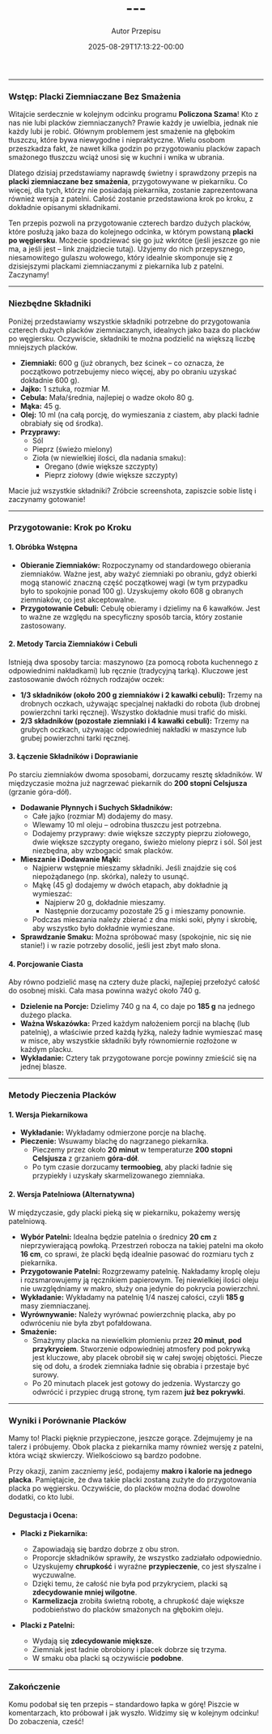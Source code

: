 ﻿---
draft: true
title: "---"
author: "Autor Przepisu"
recipe_image: images/recipe-headers/default.jpg
date: 2025-08-29T17:13:22-00:00
categories: ["do-kategoryzacji"]
tags: ["draft"]
tagline: "Przepis do sformatowania"
servings: 4
prep_time: 15
cook: true
cook_time: 30
calories: 300
protein: 20
fat: 10
carbohydrate: 25
---
---

### **Wstęp: Placki Ziemniaczane Bez Smażenia**

Witajcie serdecznie w kolejnym odcinku programu **Policzona Szama**! Kto z nas nie lubi placków ziemniaczanych? Prawie każdy je uwielbia, jednak nie każdy lubi je robić. Głównym problemem jest smażenie na głębokim tłuszczu, które bywa niewygodne i niepraktyczne. Wielu osobom przeszkadza fakt, że nawet kilka godzin po przygotowaniu placków zapach smażonego tłuszczu wciąż unosi się w kuchni i wnika w ubrania.

Dlatego dzisiaj przedstawiamy naprawdę świetny i sprawdzony przepis na **placki ziemniaczane bez smażenia**, przygotowywane w piekarniku. Co więcej, dla tych, którzy nie posiadają piekarnika, zostanie zaprezentowana również wersja z patelni. Całość zostanie przedstawiona krok po kroku, z dokładnie opisanymi składnikami.

Ten przepis pozwoli na przygotowanie czterech bardzo dużych placków, które posłużą jako baza do kolejnego odcinka, w którym powstaną **placki po węgiersku**. Możecie spodziewać się go już wkrótce (jeśli jeszcze go nie ma, a jeśli jest – link znajdziecie tutaj). Użyjemy do nich przepysznego, niesamowitego gulaszu wołowego, który idealnie skomponuje się z dzisiejszymi plackami ziemniaczanymi z piekarnika lub z patelni. Zaczynamy!

---

### **Niezbędne Składniki**

Poniżej przedstawiamy wszystkie składniki potrzebne do przygotowania czterech dużych placków ziemniaczanych, idealnych jako baza do placków po węgiersku. Oczywiście, składniki te można podzielić na większą liczbę mniejszych placków.

*   **Ziemniaki:** 600 g (już obranych, bez ścinek – co oznacza, że początkowo potrzebujemy nieco więcej, aby po obraniu uzyskać dokładnie 600 g).
*   **Jajko:** 1 sztuka, rozmiar M.
*   **Cebula:** Mała/średnia, najlepiej o wadze około 80 g.
*   **Mąka:** 45 g.
*   **Olej:** 10 ml (na całą porcję, do wymieszania z ciastem, aby placki ładnie obrabiały się od środka).
*   **Przyprawy:**
    *   Sól
    *   Pieprz (świeżo mielony)
    *   Zioła (w niewielkiej ilości, dla nadania smaku):
        *   Oregano (dwie większe szczypty)
        *   Pieprz ziołowy (dwie większe szczypty)

Macie już wszystkie składniki? Zróbcie screenshota, zapiszcie sobie listę i zaczynamy gotowanie!

---

### **Przygotowanie: Krok po Kroku**

#### **1. Obróbka Wstępna**

*   **Obieranie Ziemniaków:** Rozpoczynamy od standardowego obierania ziemniaków. Ważne jest, aby ważyć ziemniaki po obraniu, gdyż obierki mogą stanowić znaczną część początkowej wagi (w tym przypadku było to spokojnie ponad 100 g). Uzyskujemy około 608 g obranych ziemniaków, co jest akceptowalne.
*   **Przygotowanie Cebuli:** Cebulę obieramy i dzielimy na 6 kawałków. Jest to ważne ze względu na specyficzny sposób tarcia, który zostanie zastosowany.

#### **2. Metody Tarcia Ziemniaków i Cebuli**

Istnieją dwa sposoby tarcia: maszynowo (za pomocą robota kuchennego z odpowiednimi nakładkami) lub ręcznie (tradycyjną tarką). Kluczowe jest zastosowanie dwóch różnych rodzajów oczek:

*   **1/3 składników (około 200 g ziemniaków i 2 kawałki cebuli):** Trzemy na drobnych oczkach, używając specjalnej nakładki do robota (lub drobnej powierzchni tarki ręcznej). Wszystko dokładnie musi trafić do miski.
*   **2/3 składników (pozostałe ziemniaki i 4 kawałki cebuli):** Trzemy na grubych oczkach, używając odpowiedniej nakładki w maszynce lub grubej powierzchni tarki ręcznej.

#### **3. Łączenie Składników i Doprawianie**

Po starciu ziemniaków dwoma sposobami, dorzucamy resztę składników. W międzyczasie można już nagrzewać piekarnik do **200 stopni Celsjusza** (grzanie góra-dół).

*   **Dodawanie Płynnych i Suchych Składników:**
    *   Całe jajko (rozmiar M) dodajemy do masy.
    *   Wlewamy 10 ml oleju – odrobina tłuszczu jest potrzebna.
    *   Dodajemy przyprawy: dwie większe szczypty pieprzu ziołowego, dwie większe szczypty oregano, świeżo mielony pieprz i sól. Sól jest niezbędna, aby wzbogacić smak placków.
*   **Mieszanie i Dodawanie Mąki:**
    *   Najpierw wstępnie mieszamy składniki. Jeśli znajdzie się coś niepożądanego (np. skórka), należy to usunąć.
    *   Mąkę (45 g) dodajemy w dwóch etapach, aby dokładnie ją wymieszać:
        *   Najpierw 20 g, dokładnie mieszamy.
        *   Następnie dorzucamy pozostałe 25 g i mieszamy ponownie.
    *   Podczas mieszania należy zbierać z dna miski soki, płyny i skrobię, aby wszystko było dokładnie wymieszane.
*   **Sprawdzanie Smaku:** Można spróbować masy (spokojnie, nic się nie stanie!) i w razie potrzeby dosolić, jeśli jest zbyt mało słona.

#### **4. Porcjowanie Ciasta**

Aby równo podzielić masę na cztery duże placki, najlepiej przełożyć całość do osobnej miski. Cała masa powinna ważyć około 740 g.

*   **Dzielenie na Porcje:** Dzielimy 740 g na 4, co daje po **185 g** na jednego dużego placka.
*   **Ważna Wskazówka:** Przed każdym nałożeniem porcji na blachę (lub patelnię), a właściwie przed każdą łyżką, należy ładnie wymieszać masę w misce, aby wszystkie składniki były równomiernie rozłożone w każdym placku.
*   **Wykładanie:** Cztery tak przygotowane porcje powinny zmieścić się na jednej blasze.

---

### **Metody Pieczenia Placków**

#### **1. Wersja Piekarnikowa**

*   **Wykładanie:** Wykładamy odmierzone porcje na blachę.
*   **Pieczenie:** Wsuwamy blachę do nagrzanego piekarnika.
    *   Pieczemy przez około **20 minut** w temperaturze **200 stopni Celsjusza** z grzaniem **góra-dół**.
    *   Po tym czasie dorzucamy **termoobieg**, aby placki ładnie się przypiekły i uzyskały skarmelizowanego ziemniaka.

#### **2. Wersja Patelniowa (Alternatywna)**

W międzyczasie, gdy placki pieką się w piekarniku, pokażemy wersję patelniową.

*   **Wybór Patelni:** Idealna będzie patelnia o średnicy **20 cm** z nieprzywierającą powłoką. Przestrzeń robocza na takiej patelni ma około **16 cm**, co sprawi, że placki będą idealnie pasować do rozmiaru tych z piekarnika.
*   **Przygotowanie Patelni:** Rozgrzewamy patelnię. Nakładamy kroplę oleju i rozsmarowujemy ją ręcznikiem papierowym. Tej niewielkiej ilości oleju nie uwzględniamy w makro, służy ona jedynie do pokrycia powierzchni.
*   **Wykładanie:** Wykładamy na patelnię 1/4 naszej całości, czyli **185 g** masy ziemniaczanej.
*   **Wyrównywanie:** Należy wyrównać powierzchnię placka, aby po odwróceniu nie była zbyt pofałdowana.
*   **Smażenie:**
    *   Smażymy placka na niewielkim płomieniu przez **20 minut**, **pod przykryciem**. Stworzenie odpowiedniej atmosfery pod pokrywką jest kluczowe, aby placek obrobił się w całej swojej objętości. Piecze się od dołu, a środek ziemniaka ładnie się obrabia i przestaje być surowy.
    *   Po 20 minutach placek jest gotowy do jedzenia. Wystarczy go odwrócić i przypiec drugą stronę, tym razem **już bez pokrywki**.

---

### **Wyniki i Porównanie Placków**

Mamy to! Placki pięknie przypieczone, jeszcze gorące. Zdejmujemy je na talerz i próbujemy. Obok placka z piekarnika mamy również wersję z patelni, która wciąż skwierczy. Wielkościowo są bardzo podobne.

Przy okazji, zanim zaczniemy jeść, podajemy **makro i kalorie na jednego placka**. Pamiętajcie, że dwa takie placki zostaną zużyte do przygotowania placka po węgiersku. Oczywiście, do placków można dodać dowolne dodatki, co kto lubi.

#### **Degustacja i Ocena:**

*   **Placki z Piekarnika:**
    *   Zapowiadają się bardzo dobrze z obu stron.
    *   Proporcje składników sprawiły, że wszystko zadziałało odpowiednio.
    *   Uzyskujemy **chrupkość** i wyraźne **przypieczenie**, co jest słyszalne i wyczuwalne.
    *   Dzięki temu, że całość nie była pod przykryciem, placki są **zdecydowanie mniej wilgotne**.
    *   **Karmelizacja** zrobiła świetną robotę, a chrupkość daje większe podobieństwo do placków smażonych na głębokim oleju.

*   **Placki z Patelni:**
    *   Wydają się **zdecydowanie miększe**.
    *   Ziemniak jest ładnie obrobiony i placek dobrze się trzyma.
    *   W smaku oba placki są oczywiście **podobne**.

---

### **Zakończenie**

Komu podobał się ten przepis – standardowo łapka w górę! Piszcie w komentarzach, kto próbował i jak wyszło. Widzimy się w kolejnym odcinku! Do zobaczenia, cześć!